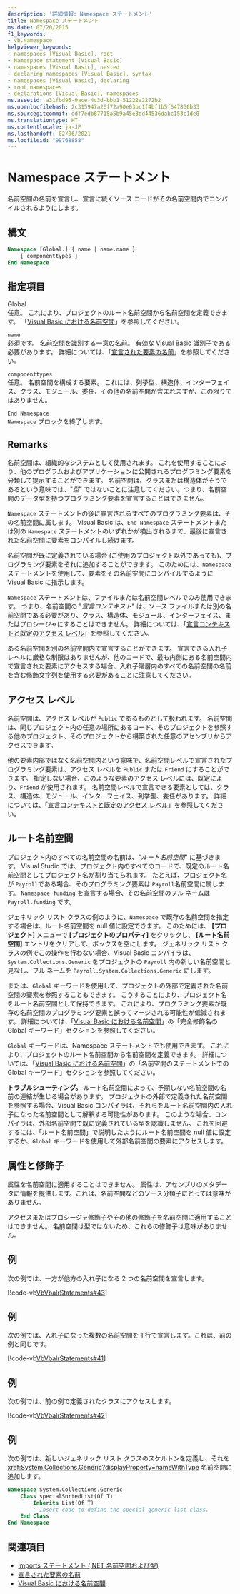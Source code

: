 ```yaml
---
description: '詳細情報: Namespace ステートメント'
title: Namespace ステートメント
ms.date: 07/20/2015
f1_keywords:
- vb.Namespace
helpviewer_keywords:
- namespaces [Visual Basic], root
- Namespace statement [Visual Basic]
- namespaces [Visual Basic], nested
- declaring namespaces [Visual Basic], syntax
- namespaces [Visual Basic], declaring
- root namespaces
- declarations [Visual Basic], namespaces
ms.assetid: a31fbd95-9ace-4c3d-bbb1-51222a2272b2
ms.openlocfilehash: 2c315947a26f72a90e03bc1f4bf1b5f647866b33
ms.sourcegitcommit: ddf7edb67715a5b9a45e3dd44536dabc153c1de0
ms.translationtype: HT
ms.contentlocale: ja-JP
ms.lasthandoff: 02/06/2021
ms.locfileid: "99768858"
---
```

# <a name="namespace-statement"></a>Namespace ステートメント

名前空間の名前を宣言し、宣言に続くソース コードがその名前空間内でコンパイルされるようにします。  
  
## <a name="syntax"></a>構文  
  
```vb  
Namespace [Global.] { name | name.name }  
    [ componenttypes ]  
End Namespace  
```  
  
## <a name="parts"></a>指定項目  

 Global  
 任意。 これにより、プロジェクトのルート名前空間から名前空間を定義できます。 「[Visual Basic における名前空間](../../programming-guide/program-structure/namespaces.md)」を参照してください。  
  
 `name`  
 必須です。 名前空間を識別する一意の名前。 有効な Visual Basic 識別子である必要があります。 詳細については、「[宣言された要素の名前](../../programming-guide/language-features/declared-elements/declared-element-names.md)」を参照してください。  
  
 `componenttypes`  
 任意。 名前空間を構成する要素。 これには、列挙型、構造体、インターフェイス、クラス、モジュール、委任、その他の名前空間が含まれますが、この限りではありません。  
  
 `End Namespace`  
 `Namespace` ブロックを終了します。  
  
## <a name="remarks"></a>Remarks  

 名前空間は、組織的なシステムとして使用されます。 これを使用することにより、他のプログラムおよびアプリケーションに公開されるプログラミング要素を分類して提示することができます。 名前空間は、クラスまたは構造体がそうであるという意味では、"*型*" ではないことに注意してください。つまり、名前空間のデータ型を持つプログラミング要素を宣言することはできません。  
  
 `Namespace` ステートメントの後に宣言されるすべてのプログラミング要素は、その名前空間に属します。 Visual Basic は、`End Namespace` ステートメントまたは別の `Namespace` ステートメントのいずれかが検出されるまで、最後に宣言された名前空間に要素をコンパイルし続けます。  
  
 名前空間が既に定義されている場合 (ご使用のプロジェクト以外であっても)、プログラミング要素をそれに追加することができます。 このためには、`Namespace` ステートメントを使用して、要素をその名前空間にコンパイルするように Visual Basic に指示します。  
  
 `Namespace` ステートメントは、ファイルまたは名前空間レベルでのみ使用できます。 つまり、名前空間の "*宣言コンテキスト*" は、ソース ファイルまたは別の名前空間である必要があり、クラス、構造体、モジュール、インターフェイス、またはプロシージャにすることはできません。 詳細については、「[宣言コンテキストと既定のアクセス レベル](declaration-contexts-and-default-access-levels.md)」を参照してください。  
  
 ある名前空間を別の名前空間内で宣言することができます。 宣言できる入れ子レベルに厳格な制限はありませんが、他のコードで、最も内側にある名前空間内で宣言された要素にアクセスする場合、入れ子階層内のすべての名前空間の名前を含む修飾文字列を使用する必要があることに注意してください。  
  
## <a name="access-level"></a>アクセス レベル  

 名前空間は、アクセス レベルが `Public` であるものとして扱われます。 名前空間は、同じプロジェクト内の任意の場所にあるコード、そのプロジェクトを参照する他のプロジェクト、そのプロジェクトから構築された任意のアセンブリからアクセスできます。  
  
 他の要素内部ではなく名前空間内という意味で、名前空間レベルで宣言されたプログラミング要素は、アクセス レベルを `Public` または `Friend` にすることができます。 指定しない場合、このような要素のアクセス レベルには、既定により、`Friend` が使用されます。 名前空間レベルで宣言できる要素としては、クラス、構造体、モジュール、インターフェイス、列挙型、委任があります。 詳細については、「[宣言コンテキストと既定のアクセス レベル](declaration-contexts-and-default-access-levels.md)」を参照してください。  
  
## <a name="root-namespace"></a>ルート名前空間  

 プロジェクト内のすべての名前空間の名前は、"*ルート名前空間*" に基づきます。 Visual Studio では、プロジェクト内のすべてのコードで、既定のルート名前空間としてプロジェクト名が割り当てられます。 たとえば、プロジェクト名が `Payroll`である場合、そのプログラミング要素は `Payroll`名前空間に属します。 `Namespace funding` を宣言する場合、その名前空間のフル ネームは `Payroll.funding` です。  
  
 ジェネリック リスト クラスの例のように、`Namespace` で既存の名前空間を指定する場合は、ルート名前空間を null 値に設定できます。 このためには、 **[プロジェクト]** メニューで **[プロジェクトのプロパティ]** をクリックし、 **[ルート名前空間]** エントリをクリアして、ボックスを空にします。 ジェネリック リスト クラスの例でこの操作を行わない場合、Visual Basic コンパイラは、`System.Collections.Generic` をプロジェクトの `Payroll` 内の新しい名前空間と見なし、フル ネームを `Payroll.System.Collections.Generic` にします。  
  
 または、`Global` キーワードを使用して、プロジェクトの外部で定義された名前空間の要素を参照することもできます。 こうすることにより、プロジェクト名をルート名前空間として保持できます。 これにより、プログラミング要素が既存の名前空間のプログラミング要素と誤ってマージされる可能性が低減されます。 詳細については、「[Visual Basic における名前空間](../../programming-guide/program-structure/namespaces.md)」の「完全修飾名の Global キーワード」セクションを参照してください。  
  
 `Global` キーワードは、Namespace ステートメントでも使用できます。 これにより、プロジェクトのルート名前空間から名前空間を定義できます。 詳細については、「[Visual Basic における名前空間](../../programming-guide/program-structure/namespaces.md)」の「名前空間のステートメントでの Global キーワード」セクションを参照してください。  
  
 **トラブルシューティング。** ルート名前空間によって、予期しない名前空間の名前の連結が生じる場合があります。 プロジェクトの外部で定義された名前空間を参照する場合、Visual Basic コンパイラは、それらをルート名前空間内の入れ子になった名前空間として解釈する可能性があります。 このような場合、コンパイラは、外部名前空間で既に定義されている型を認識しません。 これを回避するには、「ルート名前空間」で説明したようにルート名前空間を null 値に設定するか、`Global` キーワードを使用して外部名前空間の要素にアクセスします。  
  
## <a name="attributes-and-modifiers"></a>属性と修飾子  

 属性を名前空間に適用することはできません。 属性は、アセンブリのメタデータに情報を提供します。これは、名前空間などのソース分類子にとっては意味がありません。  
  
 アクセスまたはプロシージャ修飾子やその他の修飾子を名前空間に適用することはできません。 名前空間は型ではないため、これらの修飾子は意味がありません。  
  
## <a name="example"></a>例  

 次の例では、一方が他方の入れ子になる 2 つの名前空間を宣言します。  
  
 [!code-vb[VbVbalrStatements#43](~/samples/snippets/visualbasic/VS_Snippets_VBCSharp/VbVbalrStatements/VB/Class1.vb#43)]  
  
## <a name="example"></a>例  

 次の例では、入れ子になった複数の名前空間を 1 行で宣言します。これは、前の例と同じです。  
  
 [!code-vb[VbVbalrStatements#41](~/samples/snippets/visualbasic/VS_Snippets_VBCSharp/VbVbalrStatements/VB/Class1.vb#41)]  
  
## <a name="example"></a>例  

 次の例では、前の例で定義されたクラスにアクセスします。  
  
 [!code-vb[VbVbalrStatements#42](~/samples/snippets/visualbasic/VS_Snippets_VBCSharp/VbVbalrStatements/VB/Class1.vb#42)]  
  
## <a name="example"></a>例  

 次の例では、新しいジェネリック リスト クラスのスケルトンを定義し、それを <xref:System.Collections.Generic?displayProperty=nameWithType> 名前空間に追加します。  
  
```vb  
Namespace System.Collections.Generic  
    Class specialSortedList(Of T)  
        Inherits List(Of T)  
        ' Insert code to define the special generic list class.  
    End Class  
End Namespace  
```  
  
## <a name="see-also"></a>関連項目

- [Imports ステートメント (.NET 名前空間および型)](imports-statement-net-namespace-and-type.md)
- [宣言された要素の名前](../../programming-guide/language-features/declared-elements/declared-element-names.md)
- [Visual Basic における名前空間](../../programming-guide/program-structure/namespaces.md)
